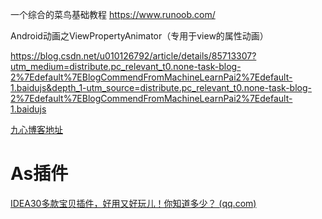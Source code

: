    一个综合的菜鸟基础教程 https://www.runoob.com/	

Android动画之ViewPropertyAnimator（专用于view的属性动画）

https://blog.csdn.net/u010126792/article/details/85713307?utm_medium=distribute.pc_relevant_t0.none-task-blog-2%7Edefault%7EBlogCommendFromMachineLearnPai2%7Edefault-1.baidujs&depth_1-utm_source=distribute.pc_relevant_t0.none-task-blog-2%7Edefault%7EBlogCommendFromMachineLearnPai2%7Edefault-1.baidujs

[九心博客地址](https://www.jianshu.com/u/683403c18f98)





# As插件

[IDEA30多款宝贝插件，好用又好玩儿！你知道多少？ (qq.com)](https://mp.weixin.qq.com/s?__biz=Mzg5MDUyNjQ0Ng==&mid=2247494461&idx=1&sn=5138b6f08dc00730db6592bc6b2f30fe&chksm=cfd9e4bcf8ae6daab4cd81785791a5bf6b55ee5968e26e9de4c7988a2922d1db0ec55febaab1&mpshare=1&scene=23&srcid=08069Eq7XI9CuX4ZrYmW4mqV&sharer_sharetime=1628208105630&sharer_shareid=c651791623cd69c9792ab417887d05b4#rd)

